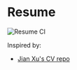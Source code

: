 # Resume

![Resume CI](https://github.com/Ang-Andrew/resume/workflows/Resume%20CI/badge.svg?branch=master)

Inspired by:

* [Jian Xu's CV repo](https://github.com/xu-cheng/cv)
